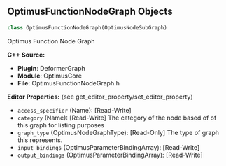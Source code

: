 ## OptimusFunctionNodeGraph Objects

```python
class OptimusFunctionNodeGraph(OptimusNodeSubGraph)
```

Optimus Function Node Graph

**C++ Source:**

- **Plugin**: DeformerGraph
- **Module**: OptimusCore
- **File**: OptimusFunctionNodeGraph.h

**Editor Properties:** (see get_editor_property/set_editor_property)

- ``access_specifier`` (Name):  [Read-Write]
- ``category`` (Name):  [Read-Write] The category of the node based of of this graph for listing purposes
- ``graph_type`` (OptimusNodeGraphType):  [Read-Only] The type of graph this represents.
- ``input_bindings`` (OptimusParameterBindingArray):  [Read-Write]
- ``output_bindings`` (OptimusParameterBindingArray):  [Read-Write]

<a id="unreal.OptimusNodePin"></a>
